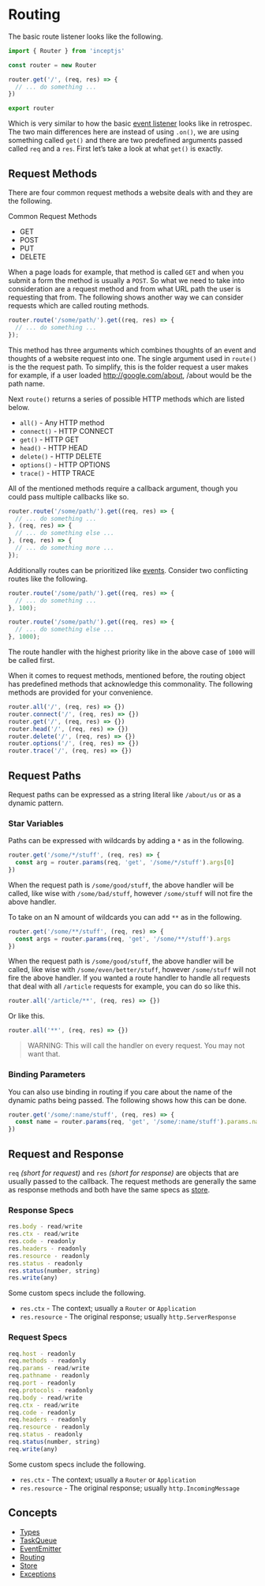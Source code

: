 # Routing

The basic route listener looks like the following.

```js
import { Router } from 'inceptjs'

const router = new Router

router.get('/', (req, res) => {
  // ... do something ...
})

export router
```

Which is very similar to how the basic [event listener](./events.md) 
looks like in retrospec. The two main differences here are instead of 
using `.on()`, we are using something called `get()` and there are 
two predefined arguments passed called `req` and a `res`. First 
let’s take a look at what `get()` is exactly.

## Request Methods

There are four common request methods a website deals with and they 
are the following.

Common Request Methods
 - GET
 - POST
 - PUT
 - DELETE

When a page loads for example, that method is called `GET` and when you 
submit a form the method is usually a `POST`. So what we need to take 
into consideration are a request method and from what URL path the user 
is requesting that from. The following shows another way we can consider 
requests which are called routing methods.

```js
router.route('/some/path/').get((req, res) => {
  // ... do something ...
});
```

This method has three arguments which combines thoughts of an event 
and thoughts of a website request into one. The single argument used 
in `route()` is the the request path. To simplify, this is the 
folder request a user makes for example, if a user loaded 
http://google.com/about, /about would be the path name.

Next `route()` returns a series of possible HTTP methods which are 
listed below.

 - `all()` - Any HTTP method
 - `connect()` - HTTP CONNECT
 - `get()` - HTTP GET
 - `head()` - HTTP HEAD
 - `delete()` - HTTP DELETE
 - `options()` - HTTP OPTIONS
 - `trace()` - HTTP TRACE

All of the mentioned methods require a callback argument, though you 
could pass multiple callbacks like so.

```js
router.route('/some/path/').get((req, res) => {
  // ... do something ...
}, (req, res) => {
  // ... do something else ...
}, (req, res) => {
  // ... do something more ...
});
```

Additionally routes can be prioritized like [events](./events.md). 
Consider two conflicting routes like the following.

```js
router.route('/some/path/').get((req, res) => {
  // ... do something ...
}, 100);

router.route('/some/path/').get((req, res) => {
  // ... do something else ...
}, 1000);
```

The route handler with the highest priority like in the above case of 
`1000` will be called first.

When it comes to request methods, mentioned before, the routing object 
has predefined methods that acknowledge this commonality. The following 
methods are provided for your convenience.

```js
router.all('/', (req, res) => {})
router.connect('/', (req, res) => {})
router.get('/', (req, res) => {})
router.head('/', (req, res) => {})
router.delete('/', (req, res) => {})
router.options('/', (req, res) => {})
router.trace('/', (req, res) => {})
```

## Request Paths

Request paths can be expressed as a string literal like `/about/us` or 
as a dynamic pattern.

### Star Variables

Paths can be expressed with wildcards by adding a `*` as in the 
following.

```js
router.get('/some/*/stuff', (req, res) => {
  const arg = router.params(req, 'get', '/some/*/stuff').args[0]
})
```

When the request path is `/some/good/stuff`, the above handler will be 
called, like wise with `/some/bad/stuff`, however `/some/stuff` will not 
fire the above handler.

To take on an N amount of wildcards you can add `**` as in the following.

```js
router.get('/some/**/stuff', (req, res) => {
  const args = router.params(req, 'get', '/some/**/stuff').args
})
```

When the request path is `/some/good/stuff`, the above handler will be 
called, like wise with `/some/even/better/stuff`, however `/some/stuff` 
will not fire the above handler. If you wanted a route handler to 
handle all requests that deal with all `/article` requests for example, 
you can do so like this.

```js
router.all('/article/**', (req, res) => {})
```

Or like this.

```js
router.all('**', (req, res) => {})
```

> WARNING: This will call the handler on every request. You may not 
want that.

### Binding Parameters

You can also use binding in routing if you care about the name of the 
dynamic paths being passed. The following shows how this can be done.

```js
router.get('/some/:name/stuff', (req, res) => {
  const name = router.params(req, 'get', '/some/:name/stuff').params.name
})
```

## Request and Response

`req` *(short for request)* and `res` *(short for response)* are 
objects that are usually passed to the callback. The request methods 
are generally the same as response methods and both have the same specs 
as [store](./store).

### Response Specs

```js
res.body - read/write
res.ctx - read/write
res.code - readonly
res.headers - readonly
res.resource - readonly
res.status - readonly
res.status(number, string)
res.write(any)
```

Some custom specs include the following.

 - `res.ctx` - The context; usually a `Router` or `Application`
 - `res.resource` - The original response; usually `http.ServerResponse`

### Request Specs

```js
req.host - readonly
req.methods - readonly
req.params - read/write
req.pathname - readonly
req.port - readonly
req.protocols - readonly
req.body - read/write
req.ctx - read/write
req.code - readonly
req.headers - readonly
req.resource - readonly
req.status - readonly
req.status(number, string)
req.write(any)
```

Some custom specs include the following.

 - `res.ctx` - The context; usually a `Router` or `Application`
 - `res.resource` - The original response; usually `http.IncomingMessage`

## Concepts

 - [Types](./types.md)
 - [TaskQueue](./taskqueue.md)
 - [EventEmitter](./events.md)
 - [Routing](./routing.md)
 - [Store](./store.md)
 - [Exceptions](./exception.md)